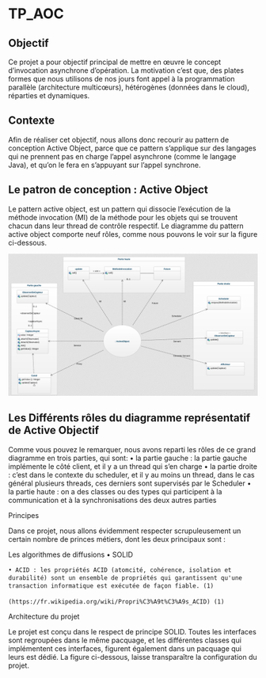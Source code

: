# TP_AOC
## Objectif

Ce projet a pour objectif principal de mettre en œuvre le concept d’invocation asynchrone d’opération. 
La motivation c’est que, des plates formes que nous utilisons de nos jours font appel à la programmation parallèle (architecture multicœurs), hétérogènes (données  dans le cloud), réparties et dynamiques. 


## Contexte

Afin de réaliser cet objectif, nous allons donc recourir au pattern de conception Active Object, parce  que ce pattern s’applique sur des langages qui ne prennent pas en charge l’appel asynchrone (comme le langage Java), et qu’on le fera en s’appuyant sur l’appel synchrone.

## Le patron de conception : Active Object

Le pattern active object, est un pattern qui dissocie l’exécution de la méthode invocation (MI) de la méthode pour les objets qui se trouvent chacun dans leur thread de contrôle respectif. Le diagramme du pattern active object comporte neuf rôles, comme nous pouvons le voir sur la figure ci-dessous. 


 ![L'architecture du projet](diagram.png)                   




## Les Différents rôles du diagramme représentatif de Active Objectif

Comme vous pouvez le remarquer, nous avons reparti les rôles de ce grand diagramme en trois parties, qui sont:
    • la partie gauche : la partie gauche implémente le côté client, et il y a un thread qui s’en charge
    • la partie droite : c’est dans le contexte du scheduler, et il y au moins un thread, dans le cas général plusieurs threads, ces derniers sont supervisés par le Scheduler 
    • la partie haute : on a des classes ou des types qui participent à la communication et à  la synchronisations des deux autres parties 







Principes 

Dans ce projet, nous allons évidemment respecter scrupuleusement un certain nombre de princes métiers, dont les deux principaux sont : 

Les algorithmes de diffusions 
    • SOLID


    • ACID : les propriétés ACID (atomcité, cohérence, isolation et durabilité) sont un ensemble de propriétés qui garantissent qu'une transaction informatique est exécutée de façon fiable. (1)

	(https://fr.wikipedia.org/wiki/Propri%C3%A9t%C3%A9s_ACID) (1)



Architecture du projet

Le projet est conçu dans le respect de principe SOLID. Toutes les interfaces sont regroupées dans le même pacquage, et les différentes classes qui implémentent ces interfaces, figurent également dans un pacquage qui leurs est dédié. 
La figure ci-dessous, laisse transparaître la configuration du projet.
